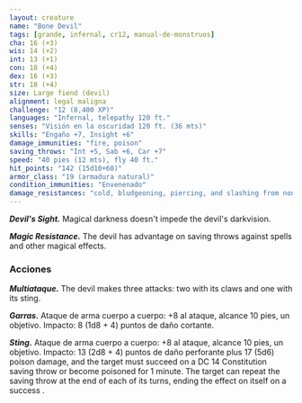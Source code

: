 ```yaml
---
layout: creature
name: "Bone Devil"
tags: [grande, infernal, cr12, manual-de-monstruos]
cha: 16 (+3)
wis: 14 (+2)
int: 13 (+1)
con: 18 (+4)
dex: 16 (+3)
str: 18 (+4)
size: Large fiend (devil)
alignment: legal maligna
challenge: "12 (8,400 XP)"
languages: "Infernal, telepathy 120 ft."
senses: "Visión en la oscuridad 120 ft. (36 mts)"
skills: "Engaño +7, Insight +6"
damage_immunities: "fire, poison"
saving_throws: "Int +5, Sab +6, Car +7"
speed: "40 pies (12 mts), fly 40 ft."
hit_points: "142 (15d10+60)"
armor_class: "19 (armadura natural)"
condition_immunities: "Envenenado"
damage_resistances: "cold, bludgeoning, piercing, and slashing from nonmagical weapons that aren't silvered"
---
```


***Devil's Sight.*** Magical darkness doesn't impede the devil's darkvision.

***Magic Resistance.*** The devil has advantage on saving throws against spells and other magical effects.

### Acciones

***Multiataque.*** The devil makes three attacks: two with its claws and one with its sting.

***Garras.*** Ataque de arma cuerpo a cuerpo: +8 al ataque, alcance 10 pies, un objetivo. Impacto: 8 (1d8 + 4) puntos de daño cortante.

***Sting.*** Ataque de arma cuerpo a cuerpo: +8 al ataque, alcance 10 pies, un objetivo. Impacto: 13 (2d8 + 4) puntos de daño perforante plus 17 (5d6) poison damage, and the target must succeed on a DC 14 Constitution saving throw or become poisoned for 1 minute. The target can repeat the saving throw at the end of each of its turns, ending the effect on itself on a success .